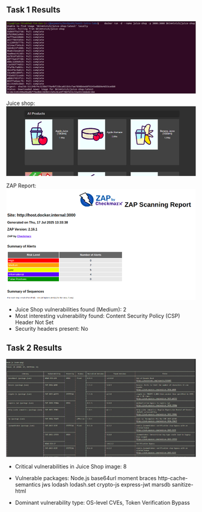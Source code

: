## Task 1 Results
![alt text](image.png)

Juice shop:
![alt text](image-1.png)

ZAP Report:
![alt text](image-2.png)

- Juice Shop vulnerabilities found (Medium): 2
- Most interesting vulnerability found: Content Security Policy (CSP) Header Not Set
- Security headers present: No

## Task 2 Results

![alt text](image-3.png)

- Critical vulnerabilities in Juice Shop image: 8

- Vulnerable packages:
Node.js
base64url
moment
braces
http-cache-semantics
jws
lodash
lodash.set
crypto-js
express-jwt
marsdb
sanitize-html

- Dominant vulnerability type: OS-level CVEs, Token Verification Bypass
